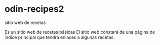 # odin-recipes2
sitio web de recetas

Es un sitio web de recetas básicas
El sitio web constará de una página de índice principal que tendrá enlaces a algunas recetas.